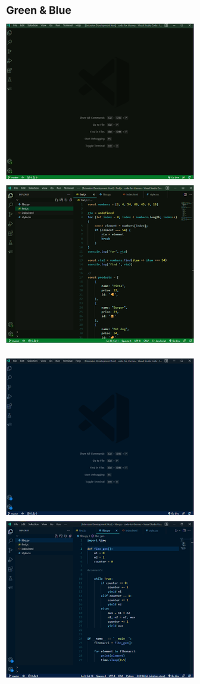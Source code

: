 # Green & Blue

![This is an image](https://github.com/yesomac/theGreentheme/blob/main/green.png?raw=true)

![This is an image](https://github.com/yesomac/theGreentheme/blob/main/greenII.png?raw=true)

#

![This is an image](https://github.com/yesomac/theGreentheme/blob/main/blue.png?raw=true)

![This is an image](https://github.com/yesomac/theGreentheme/blob/main/blueII.png?raw=true)
